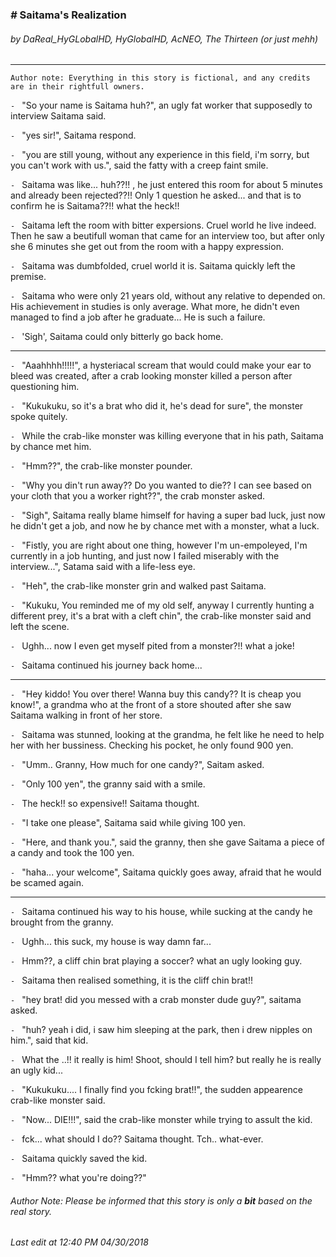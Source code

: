 ### *#* **Saitama's Realization**
###### by DaReal_HyGLobalHD, HyGlobalHD, AcNEO, The Thirteen (or just mehh)
----
```Author note: Everything in this story is fictional, and any credits are in their rightfull owners.```

```- ``` "So your name is Saitama huh?", an ugly fat worker that supposedly to interview Saitama said.

```- ``` "yes sir!", Saitama respond.

```- ``` "you are still young, without any experience in this field, i'm sorry, but you can't work with us.", said the fatty with a creep faint smile.

```- ``` Saitama was like... huh??!! , he just entered this room for about 5 minutes and already been rejected??!! Only 1 question he asked... and that is to confirm he is Saitama??!! what the heck!!

```- ``` Saitama left the room with bitter expersions. Cruel world he live indeed. Then he saw a beutifull woman that came for an interview too, but after only she 6 minutes she get out from the room with a happy expression.

```- ``` Saitama was dumbfolded, cruel world it is. Saitama quickly left the premise.

```- ``` Saitama who were only 21 years old, without any relative to depended on. His achievement in studies is only average. What more, he didn't even managed to find a job after he graduate... He is such a failure.

```- ``` 'Sigh', Saitama could only bitterly go back home.


----

```- ``` "Aaahhhh!!!!!",  a hysteriacal scream that would could make your ear to bleed was created, after a crab looking monster killed a person after questioning him.

```- ``` "Kukukuku, so it's a brat who did it, he's dead for sure", the monster spoke quitely.

```- ``` While the crab-like monster was killing everyone that in his path, Saitama by chance met him.

```- ``` "Hmm??", the crab-like monster pounder.

```- ``` "Why you din't run away?? Do you wanted to die?? I can see based on your cloth that you a worker right??", the crab monster asked.

```- ``` "Sigh", Saitama really blame himself for having a super bad luck, just now he didn't get a job, and now he by chance met with a monster, what a luck.

```- ``` "Fistly, you are right about one thing, however I'm un-empoleyed, I'm currently in a job hunting, and just now I failed miserably with the interview...", Satama said with a life-less eye.

```- ``` "Heh", the crab-like monster grin and walked past Saitama.

```- ``` "Kukuku, You reminded me of my old self, anyway I currently hunting a different prey, it's a brat with a cleft chin", the crab-like monster said and left the scene.

```- ``` Ughh... now I even get myself pited from a monster?!! what a joke!

```- ``` Saitama continued his journey back home...

----

```- ``` "Hey kiddo! You over there! Wanna buy this candy?? It is cheap you know!", a grandma who at the front of a store shouted after she saw Saitama walking in front of her store.

```- ``` Saitama was stunned, looking at the grandma, he felt like he need to help her with her bussiness. Checking his pocket, he only found 900 yen.

```- ``` "Umm.. Granny, How much for one candy?", Saitam asked.

```- ``` "Only 100 yen", the granny said with a smile.

```- ``` The heck!! so expensive!! Saitama thought.

```- ``` "I take one please", Saitama said while giving 100 yen.

```- ``` "Here, and thank you.", said the granny, then she gave Saitama a piece of a candy and took the 100 yen.

```- ``` "haha... your welcome", Saitama quickly goes away, afraid that he would be scamed again.

----

```- ``` Saitama continued his way to his house, while sucking at the candy he brought from the granny.

```- ``` Ughh... this suck, my house is way damn far...

```- ``` Hmm??, a cliff chin brat playing a soccer? what an ugly looking guy.

```- ``` Saitama then realised something, it is the cliff chin brat!!

```- ``` "hey brat! did you messed with a crab monster dude guy?", saitama asked.

```- ``` "huh? yeah i did, i saw him sleeping at the park, then i drew nipples on him.", said that kid.

```- ``` What the ..!! it really is him! Shoot, should I tell him? but really he is really an ugly kid...

```- ``` "Kukukuku.... I finally find you fcking brat!!", the sudden appearence crab-like monster said.

```- ``` "Now... DIE!!!", said the crab-like monster while trying to assult the kid.

```- ``` fck... what should I do?? Saitama thought. Tch.. what-ever.

```- ``` Saitama quickly saved the kid.

```- ``` "Hmm?? what you're doing??"




###### Author Note: Please be informed that this story is only a **bit** based on the real story.
###### Last edit at 12:40 PM 04/30/2018